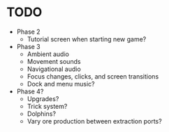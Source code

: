 # TODO
- Phase 2
  - Tutorial screen when starting new game?
- Phase 3
  - Ambient audio
  - Movement sounds
  - Navigational audio
  - Focus changes, clicks, and screen transitions
  - Dock and menu music?
- Phase 4?
  - Upgrades?
  - Trick system?
  - Dolphins?
  - Vary ore production between extraction ports?

